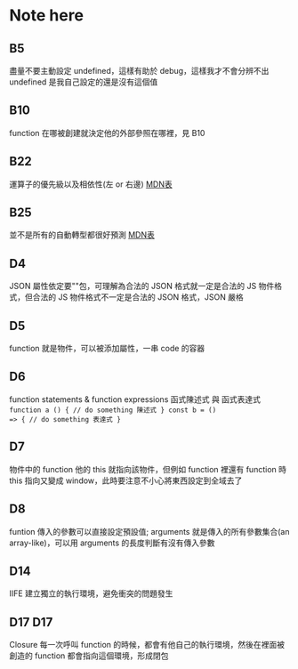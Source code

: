 # Note here

## B5
盡量不要主動設定 undefined，這樣有助於 debug，這樣我才不會分辨不出 undefined 是我自己設定的還是沒有這個值

## B10
function 在哪被創建就決定他的外部參照在哪裡，見 B10

## B22
運算子的優先級以及相依性(左 or 右邊)
[MDN表](https://developer.mozilla.org/en-US/docs/Web/JavaScript/Reference/Operators/Operator_Precedence)

## B25
並不是所有的自動轉型都很好預測
[MDN表](https://developer.mozilla.org/en-US/docs/Web/JavaScript/Equality_comparisons_and_sameness)

## D4 
JSON 屬性依定要""包，可理解為合法的 JSON 格式就一定是合法的 JS 物件格式，但合法的 JS 物件格式不一定是合法的 JSON 格式，JSON 嚴格

## D5
function 就是物件，可以被添加屬性，一串 code 的容器

## D6
function statements & function expressions 函式陳述式 與 函式表達式
<code>
function a () {
  // do something 陳述式
}
const b = () => {
  // do something 表達式
}
</code>

## D7
物件中的 function 他的 this 就指向該物件，但例如 function 裡還有 function 時 this 指向又變成 window，此時要注意不小心將東西設定到全域去了

## D8
funtion 傳入的參數可以直接設定預設值;
arguments 就是傳入的所有參數集合(an array-like)，可以用 arguments 的長度判斷有沒有傳入參數

## D14
IIFE 建立獨立的執行環境，避免衝突的問題發生

## D17 D17
Closure
每一次呼叫 function 的時候，都會有他自己的執行環境，然後在裡面被創造的 function 都會指向這個環境，形成閉包